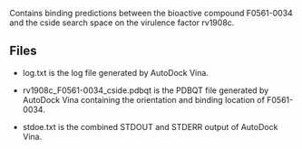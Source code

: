 Contains binding predictions between the bioactive compound F0561-0034 and the cside search space on the virulence factor rv1908c.

## Files

- log.txt is the log file generated by AutoDock Vina.

- rv1908c_F0561-0034_cside.pdbqt is the PDBQT file generated by AutoDock Vina containing the orientation and binding location of F0561-0034.

- stdoe.txt is the combined STDOUT and STDERR output of AutoDock Vina.

